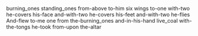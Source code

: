 burning_ones standing_ones from-above to-him six wings to-one with-two he-covers his-face and-with-two he-covers his-feet and-with-two he-flies And-flew to-me one from the-burning_ones and-in-his-hand live_coal with-the-tongs he-took from-upon the-altar 